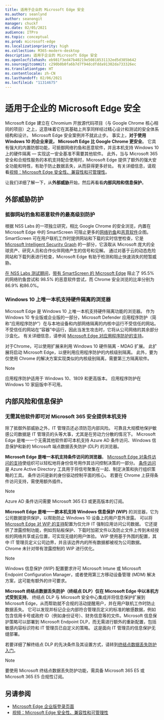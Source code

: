 ```yaml
---
title: 适用于企业的 Microsoft Edge 安全
ms.author: seanlynd
author: seanongit
manager: chuckf
ms.date: 02/05/2021
audience: ITPro
ms.topic: conceptual
ms.prod: microsoft-edge
ms.localizationpriority: high
ms.collection: M365-modern-desktop
description: 适用于企业的 Microsoft Edge 安全
ms.openlocfilehash: eb981f3ed47b40219e50818531132ed5d385b642
ms.sourcegitcommit: c290b0b0fa6b7d7f94dcdfdda91302da733326ec
ms.translationtype: HT
ms.contentlocale: zh-CN
ms.lasthandoff: 02/06/2021
ms.locfileid: "11314675"
---
```

# 适用于企业的 Microsoft Edge 安全

Microsoft Edge 建立在 Chromium 开放源代码项目（与 Google Chrome 核心相同的项目）之上，这意味着它在其基础上共享同样经过精心设计和测试的安全体系结构和设计。 Microsoft Edge 安全案例并不就此止步。 事实上，**对于使用 Windows 10 的企业来说， Microsoft Edge 比 Google Chrome 更安全**。 它具有强大的内置防御功能，可抵御网络钓鱼和恶意软件，并且本机支持 Windows 10 上的硬件隔离 — 实现这一安全基准不需要其他软件。 此外，当与 Microsoft 365 安全和合规性服务的本机支持配合使用时，Microsoft Edge 提供了额外的强大安全功能和特性，有助于防止数据丢失，从而获得更多好处。 有关详细信息，请观看[视频：Microsoft Edge 安全性、兼容性和可管理性](microsoft-edge-video-security-compatibility-manageability.md)。

让我们详细了解一下，从**外部威胁**开始，然后再看看**内部风险和信息保护**。

## 外部威胁防护

### 抵御网站钓鱼和恶意软件的最高级别防护

根据 NSS Labs 的一项独立研究，相比 Google Chrome 的安全浏览，内置在 Microsoft Edge 中的 SmartScreen 可阻止更多的[网络钓鱼](https://edgeconsumerproduction.blob.core.windows.net/hostingdocs/NSS_Labs_Browser_Phishing_Report_Q2_2020.pdf)和[恶意软件](https://edgeconsumerproduction.blob.core.windows.net/hostingdocs/NSS_Labs_Browser_Malware_Report_Q2_2020.pdf)企图。 SmartScreen 可在用户联机工作时提供网站和下载的实时信誉检查，它是 [Microsoft Intelligent Security Graph](https://www.microsoft.com/microsoft-365/windows/intelligent-security) 的一部分，它汲取从 Microsoft 庞大的全球资产、研究人员和合作伙伴网络产生的信号和见解。 通过对基于云的动态危险网站和下载列表进行检查，Microsoft Edge 有助于检测和阻止快速消失的短暂威胁。  

[在 NSS Labs 测试期间](https://www.nsslabs.com/tested-technologies/web-browser-security-wbs/)，[带有 SmartScreen 的 Microsoft Edge](https://docs.microsoft.com//DeployEdge/microsoft-edge-security-smartscreen) 阻止了 95.5% 的网络钓鱼尝试和 98.5% 的恶意软件尝试，而 Chrome 安全浏览的比率分别为 86.9% 和86.0%。

### Windows 10 上唯一本机支持硬件隔离的浏览器

Microsoft Edge 是 Windows 10 上唯一本机支持硬件隔离功能的浏览器。 作为 Windows 10 专业版或企业版的一部分，Microsoft Defender 应用程序防护（简称“应用程序防护”）在与本地设备和内部网络隔离的内核中运行不受信任的网站。 不受信任的网站在“容器”中运行，因此当发生攻击时，它将从公司网络的其余部分沙盒化。 有关详细信息，请参阅 [Microsoft Edge 对应用程序防护的支持](https://docs.microsoft.com/DeployEdge/microsoft-edge-security-windows-defender-application-guard)。

对于Chrome，可以使用扩展来利用 Windows 10 硬件隔离 - MDAG 扩展。 此扩展将启动 Microsoft Edge，以便利用应用程序防护的内核级别隔离。 此外，要为仅使用 Chrome 的解决方案实现类似的内核级别隔离，需要第三方隔离软件。

> [!NOTE]
> 应用程序防护适用于 Windows 10、1809 和更高版本。 应用程序防护在 Windows 10 家庭版中不可用。

## 内部风险和信息保护

### 无需其他软件即可对 Microsoft 365 安全提供本机支持

除了抵御外部威胁之外，IT 管理员还必须防范内部风险。 可靠且大规模地保护敏感公司数据是 IT 管理员的头等大事，尤其是在劳动力分散的情况下。 Microsoft Edge 是唯一一个无需其他软件即可本机支持 Azure AD 条件访问、Windows 信息保护和新的 Microsoft 端点数据丢失防护 (DLP) 的浏览器。

**Microsoft Edge 是唯一本机支持条件访问的浏览器**。 [Microsoft Edge 对条件访问的支持](ms-edge-security-conditional-access.md)使组织可以轻松地将身份信号用作其访问控制决策的一部分。 [条件访问](https://docs.microsoft.com/azure/active-directory/conditional-access/overview)是 Azure Active Directory 工具用于将信号聚集在一起、制定决策和执行组织策略的工具。 条件访问是新的身份驱动控制平面的核心。 若要在 Chrome 上获得条件访问支持，需使用额外插件。

> [!NOTE]
> Azure AD 条件访问需要 Microsoft 365 E3 或更高版本的订阅。

**Microsoft Edge 是唯一一款本机支持 Windows 信息保护 (WIP)** 的浏览器，它为公司数据提供保护，以帮助防止 Windows 10 设备上的用户意外泄露。 可以将 [Microsoft Edge 对 WIP 的支持](https://docs.microsoft.com/DeployEdge/microsoft-edge-security-windows-information-protection)配置为仅允许 IT 强制应用访问公司数据。 它还提供了泄露控制功能，例如剪贴板保护、下载时加密文件以及防止文件上传到未经授权的网络共享或云位置，可实现无缝的用户体验。 WIP 使用基于外围的配置，其中 IT 管理员定义公司边界，并且该边界内的所有数据都被视为公司数据。 Chrome 未针对带有泄露控制的 WIP 进行优化。

> [!NOTE]
> Windows 信息保护 (WIP) 配置要求许可 Microsoft Intune 或 Microsoft Endpoint Configuration Manager，或者使用第三方移动设备管理 (MDM) 解决方案，这可能有额外的许可要求。

**Microsoft 终结点数据丢失防护（终结点 DLP）仅在 Microsoft Edge 中以本机方式受到支持**。 终结点 DLP 与 Microsoft 安全中心集成并将信息保护扩展到 Microsoft Edge，从而帮助就不合规的活动提醒用户，并在用户联机工作时防止数据丢失。 它可以发现并标记企业内部符合管理员定义的标准的敏感数据，例如包含信用卡号或政府 ID（例如身份证号）、财务信息等的文件。Microsoft 信息保护策略可以部署到 Microsoft Endpoint DLP，而无需进行额外的重新配置，包括敏感内容标识符和 IT 管理员已自定义的策略。 这是面向 IT 管理员的信息保护无缝部署。

若要详细了解终结点 DLP 的先决条件及其设置方式，请转到[终结点数据丢失防护入门](https://docs.microsoft.com/microsoft-365/compliance/endpoint-dlp-getting-started?view=o365-worldwide&preserve-view=true)。

> [!NOTE]
> 要使用 Microsoft 终结点数据丢失防护功能，需具备 Microsoft 365 E5 或 Microsoft 365 E5 合规性订阅。

## 另请参阅

- [Microsoft Edge 企业版登录页面](https://aka.ms/EdgeEnterprise)
- [视频：Microsoft Edge 安全性、兼容性和可管理性](microsoft-edge-video-security-compatibility-manageability.md)
